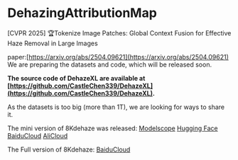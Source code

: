 # DehazingAttributionMap
[CVPR 2025] 🏆Tokenize Image Patches: Global Context Fusion for Effective Haze Removal in Large Images

paper:[https://arxiv.org/abs/2504.09621](https://arxiv.org/abs/2504.09621)
We are preparing the datasets and code, which will be released soon.

**The source code of DehazeXL are available at [https://github.com/CastleChen339/DehazeXL](https://github.com/CastleChen339/DehazeXL).**

As the datasets is too big (more than 1T), we are looking for ways to share it.

The mini version of 8Kdehaze was released: [Modelscope](https://www.modelscope.cn/datasets/fengyanzi/8kdehaze_mini/) [Hugging Face](https://huggingface.co/datasets/fengyanzi/8KDehaze_mini)  [BaiduCloud](https://pan.baidu.com/s/1ZVipOYnTR-M_xG5FZNtZPQ?pwd=4321)   [AliCloud](https://www.alipan.com/s/7AVat72s4Sk)

The Full version of 8Kdehaze:  [BaiduCloud](https://pan.baidu.com/s/1-z7h-BLV7BxNg4Qp6Hi5uQ?pwd=4321)

